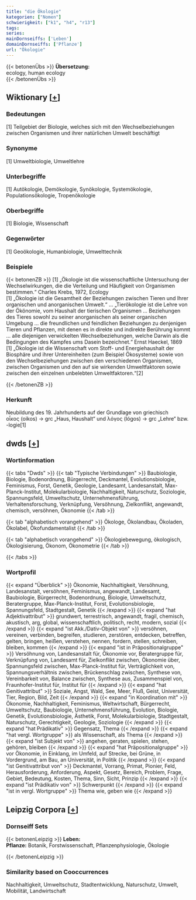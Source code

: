 ```yaml
---
title: "die Ökologie"
kategorien: ["Nomen"]
schwierigkeit: ["k1", "h4", "r13"]
tags:
series:
mainDornseiffs: ['Leben']
domainDornseiffs: ['Pflanze']
url: "Ökologie"
---
```


{{< betonenÜbs >}}
**Übersetzung:**  
ecology, human ecology  
{{< /betonenÜbs >}}

## Wiktionary [[+](https://de.wiktionary.org/wiki/Ökologie)]

### Bedeutungen
[1] Teilgebiet der Biologie, welches sich mit den Wechselbeziehungen zwischen Organismen und ihrer natürlichen Umwelt beschäftigt  

### Synonyme
[1] Umweltbiologie, Umweltlehre  

### Unterbegriffe
[1] Autökologie, Demökologie, Synökologie, Systemökologie, Populationsökologie, Tropenökologie  

### Oberbegriffe
[1] Biologie, Wissenschaft  

### Gegenwörter
[1] Geoökologie, Humanbiologie, Umwelttechnik  

### Beispiele
{{< betonenZB >}}
[1] „Ökologie ist die wissenschaftliche Untersuchung der Wechselwirkungen, die die Verteilung und Häufigkeit von Organismen bestimmen.“ Charles Krebs, 1972, Ecology  
[1] „Ökologie ist die Gesamtheit der Beziehungen zwischen Tieren und Ihrer organischen und anorganischen Umwelt.“ … „Tierökologie ist die Lehre von der Ökönomie, vom Haushalt der tierischen Organismen … Beziehungen des Tieres sowohl zu seiner anorganischen als seiner organischen Umgebung … die freundlichen und feindlichen Beziehungen zu denjenigen Tieren und Pflanzen, mit denen es in direkte und indirekte Berührung kommt … alle diejenigen verwickelten Wechselbeziehungen, welche Darwin als die Bedingungen des Kampfes ums Dasein bezeichnet.“ Ernst Haeckel, 1869  
[1] „Ökologie ist die Wissenschaft vom Stoff- und Energiehaushalt der Biosphäre und ihrer Untereinheiten (zum Beispiel Ökosysteme) sowie von den Wechselbeziehungen zwischen den verschiedenen Organismen, zwischen Organismen und den auf sie wirkenden Umweltfaktoren sowie zwischen den einzelnen unbelebten Umweltfaktoren.“[2]  

{{< /betonenZB >}}
### Herkunft
Neubildung des 19. Jahrhunderts auf der Grundlage von griechisch οἶκος (oikos) → grc „Haus, Haushalt“ und λόγος (lógos) → grc „Lehre“ bzw. -logie[1]  



## dwds [[+](https://www.dwds.de/wb/Ökologie)]

### Wortinformation
{{< tabs "Dwds" >}}
{{< tab "Typische Verbindungen" >}}
Baubiologie, Biologie, Bodenordnung, Bürgerrecht, Deckmantel, Evolutionsbiologie, Feminismus, Forst, Genetik, Geologie, Landesamt, Landesanstalt, Max-Planck-Institut, Molekularbiologie, Nachhaltigkeit, Naturschutz, Soziologie, Spannungsfeld, Umweltschutz, Unternehmensführung, Verhaltensforschung, Verknüpfung, Versöhnung, Zielkonflikt, angewandt, chemisch, versöhnen, Ökonomie
{{< /tab >}}

{{< tab "alphabetisch vorangehend" >}}
Ökologe, Ökolandbau, Ökoladen, Ökolabel, Ökofundamentalist
{{< /tab >}}

{{< tab "alphabetisch vorangehend" >}}
Ökologiebewegung, ökologisch, Ökologisierung, Ökonom, Ökonometrie
{{< /tab >}}

{{< /tabs >}}

### Wortprofil
{{< expand "Überblick" >}} Ökonomie, Nachhaltigkeit, Versöhnung, Landesanstalt, versöhnen, Feminismus, angewandt, Landesamt, Baubiologie, Bürgerrecht, Bodenordnung, Biologie, Umweltschutz, Beratergruppe, Max-Planck-Institut, Forst, Evolutionsbiologie, Spannungsfeld, Stadtgestalt, Genetik {{< /expand >}}
{{< expand "hat Adjektivattribut" >}} grundwert, terrestrisch, angewandt, fragil, chemisch, akustisch, arg, global, wissenschaftlich, politisch, recht, modern, sozial {{< /expand >}}
{{< expand "ist Akk./Dativ-Objekt von" >}} versöhnen, vereinen, verbinden, begreifen, studieren, zerstören, entdecken, betreffen, gelten, bringen, heißen, verstehen, nennen, fordern, stellen, schreiben, bleiben, kommen {{< /expand >}}
{{< expand "ist in Präpositionalgruppe" >}} Versöhnung von, Landesanstalt für, Ökonomie vor, Beratergruppe für, Verknüpfung von, Landesamt für, Zielkonflikt zwischen, Ökonomie über, Spannungsfeld zwischen, Max-Planck-Institut für, Verträglichkeit von, Spannungsverhältnis zwischen, Brückenschlag zwischen, Synthese von, Vereinbarkeit von, Balance zwischen, Synthese aus, Zusammenspiel von, Fraunhofer-Institut für, Institut für {{< /expand >}}
{{< expand "hat Genitivattribut" >}} Soziale, Angst, Wald, See, Meer, Fluß, Geist, Universität, Tier, Region, Bild, Zeit {{< /expand >}}
{{< expand "in Koordination mit" >}} Ökonomie, Nachhaltigkeit, Feminismus, Weltwirtschaft, Bürgerrecht, Umweltschutz, Baubiologie, Unternehmensführung, Evolution, Biologie, Genetik, Evolutionsbiologie, Ästhetik, Forst, Molekularbiologie, Stadtgestalt, Naturschutz, Gerechtigkeit, Geologie, Soziologie {{< /expand >}}
{{< expand "hat Prädikativ" >}} Gegensatz, Thema {{< /expand >}}
{{< expand "hat vergl. Wortgruppe" >}} als Wissenschaft, als Thema {{< /expand >}}
{{< expand "ist Subjekt von" >}} angehen, geraten, spielen, stehen, gehören, bleiben {{< /expand >}}
{{< expand "hat Präpositionalgruppe" >}} vor Ökonomie, in Einklang, im Umfeld, auf Strecke, bei Grüne, in Vordergrund, am Bau, an Universität, in Politik {{< /expand >}}
{{< expand "ist Genitivattribut von" >}} Deckmantel, Vorrang, Primat, Pionier, Feld, Herausforderung, Anforderung, Aspekt, Gesetz, Bereich, Problem, Frage, Gebiet, Bedeutung, Kosten, Thema, Sinn, Sicht, Prinzip {{< /expand >}}
{{< expand "ist Prädikativ von" >}} Schwerpunkt {{< /expand >}}
{{< expand "ist in vergl. Wortgruppe" >}} Thema wie, geben wie {{< /expand >}}

## Leipzig Corpora [[+](https://corpora.uni-leipzig.de/en/res?word=Ökologie&corpusId=deu_newscrawl-public_2018)]

### Dornseiff Sets
{{< betonenLeipzig >}}
**Leben:**  
**Pflanze:** Botanik, Forstwissenschaft, Pflanzenphysiologie, Ökologie  

{{< /betonenLeipzig >}}

### Similarity based on Cooccurrences
Nachhaltigkeit, Umweltschutz, Stadtentwicklung, Naturschutz, Umwelt, Mobilität, Landwirtschaft

